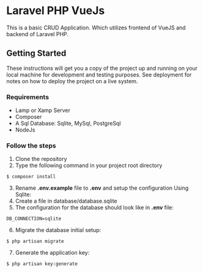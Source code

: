 # Laravel PHP VueJs

This is a basic CRUD Application. Which utilizes frontend of VueJS and backend of Laravel PHP.

## Getting Started

These instructions will get you a copy of the project up and running on your local machine for development and testing purposes. See deployment for notes on how to deploy the project on a live system.

### Requirements
* Lamp or Xamp Server
* Composer
* A Sql Database: Sqlite, MySql, PostgreSql
* NodeJs

### Follow the steps

1) Clone the repository
2) Type the following command in your project root directory

```
$ composer install
```
3) Rename **.env.example** file to **.env** and setup the configuration
Using Sqlite:
4) Create a file in database/database.sqlite
5) The configuration for the database should look like in **.env** file:
```
DB_CONNECTION=sqlite
```
6) Migrate the database initial setup:
```
$ php artisan migrate
```
7) Generate the application key:
```
$ php artisan key:generate
```
